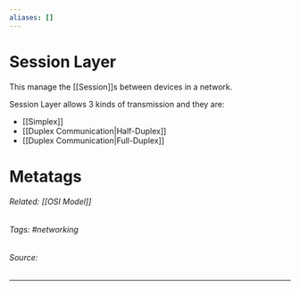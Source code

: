 ```yaml
---
aliases: []
---
```

# Session Layer
This manage the [[Session]]s between devices in a network. 

Session Layer allows 3 kinds of transmission and they are:
- [[Simplex]]
- [[Duplex Communication|Half-Duplex]]
- [[Duplex Communication|Full-Duplex]]









# Metatags
###### Related: [[OSI Model]]
###### Tags: #networking 
###### Source: 

---